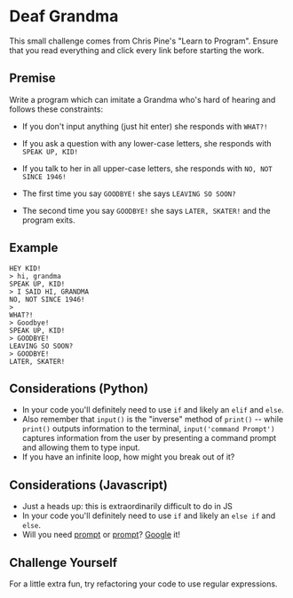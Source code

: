 # Deaf Grandma

This small challenge comes from Chris Pine's "Learn to Program". Ensure that you read everything and click every link before starting the work.
 
## Premise

Write a program which can imitate a Grandma who's hard of hearing and follows
these constraints:

* If you don't input anything (just hit enter) she responds with `WHAT?!`
* If you ask a question with any lower-case letters, she responds with
`SPEAK UP, KID!`
* If you talk to her in all upper-case letters, she responds with
`NO, NOT SINCE 1946!`

* The first time you say `GOODBYE!` she says `LEAVING SO SOON?`
* The second time you say `GOODBYE!` she says `LATER, SKATER!` and the program
exits.

## Example

```
HEY KID!
> hi, grandma
SPEAK UP, KID!
> I SAID HI, GRANDMA
NO, NOT SINCE 1946!
>
WHAT?!
> Goodbye!
SPEAK UP, KID!
> GOODBYE!
LEAVING SO SOON?
> GOODBYE!
LATER, SKATER!
```

## Considerations (Python)
* In your code you'll definitely need to use `if` and likely an `elif` and `else`.
* Also remember that `input()` is the "inverse" method of `print()` -- while `print()` outputs information to the terminal, `input('command Prompt')` captures information from the user by presenting a command prompt and allowing them to type input.
* If you have an infinite loop, how might you break out of it?

## Considerations (Javascript)
* Just a heads up: this is extraordinarily difficult to do in JS
* In your code you'll definitely need to use `if` and likely an `else if` and `else`.
* Will you need [prompt](http://www.w3schools.com/jsref/met_win_prompt.asp) or [prompt](https://github.com/flatiron/prompt)? [Google](https://www.google.com/search?q=javascript+how+to+prompt+user+from+the+command+line&oq=javascript+how+to+prompt+user+from+the+command+line&gs_l=psy-ab.3..33i22i29i30k1.3662.8926.0.9212.42.28.0.0.0.0.278.3644.0j16j5.21.0....0...1.1.64.psy-ab..34.1.135.W7Xo9Rq5nKY) it!

## Challenge Yourself

For a little extra fun, try refactoring your code to use regular expressions.
